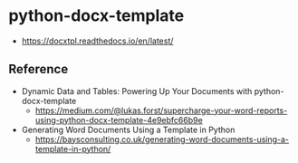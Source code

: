 # python-docx-template

- https://docxtpl.readthedocs.io/en/latest/

## Reference

- Dynamic Data and Tables: Powering Up Your Documents with python-docx-template
    - https://medium.com/@lukas.forst/supercharge-your-word-reports-using-python-docx-template-4e9ebfc66b9e
- Generating Word Documents Using a Template in Python
    - https://baysconsulting.co.uk/generating-word-documents-using-a-template-in-python/